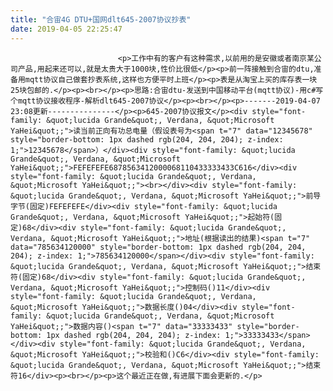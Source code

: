 ```yaml
---
title: "合宙4G DTU+国网dlt645-2007协议抄表"
date: 2019-04-05 22:25:47
---
```



                            <p>工作中有的客户有这种需求,以前用的是安徽或者南京某公司产品,用起来还可以,就是太贵大于1000块,性价比很低</p><p>前一阵接触到合宙的dtu,准备用mqtt协议自己做套抄表系统,这样也方便平时上班</p><p>表是从淘宝上买的库存表一块25块包邮的.</p><p><br></p><p>思路:合宙dtu-发送到中国移动平台(mqtt协议)-用c#写个mqtt协议接收程序-解析dlt645-2007协议</p><p><br></p><p>-------2019-04-07 23:08更新---------------</p><p>645-2007协议报文</p><div style="font-family: &quot;lucida Grande&quot;, Verdana, &quot;Microsoft YaHei&quot;;">读当前正向有功总电量（假设表号为<span t="7" data="12345678" style="border-bottom: 1px dashed rgb(204, 204, 204); z-index: 1;">12345678</span>）</div><div style="font-family: &quot;lucida Grande&quot;, Verdana, &quot;Microsoft YaHei&quot;;">FEFEFEFE6878563412000068110433333433C616</div><div style="font-family: &quot;lucida Grande&quot;, Verdana, &quot;Microsoft YaHei&quot;;"><br></div><div style="font-family: &quot;lucida Grande&quot;, Verdana, &quot;Microsoft YaHei&quot;;">前导字节(固定)FEFEFEFE</div><div style="font-family: &quot;lucida Grande&quot;, Verdana, &quot;Microsoft YaHei&quot;;">起始符(固定)68</div><div style="font-family: &quot;lucida Grande&quot;, Verdana, &quot;Microsoft YaHei&quot;;">地址(根据读出的结果)<span t="7" data="785634120000" style="border-bottom: 1px dashed rgb(204, 204, 204); z-index: 1;">785634120000</span></div><div style="font-family: &quot;lucida Grande&quot;, Verdana, &quot;Microsoft YaHei&quot;;">结束符(固定)68</div><div style="font-family: &quot;lucida Grande&quot;, Verdana, &quot;Microsoft YaHei&quot;;">控制码()11</div><div style="font-family: &quot;lucida Grande&quot;, Verdana, &quot;Microsoft YaHei&quot;;">数据长度()04</div><div style="font-family: &quot;lucida Grande&quot;, Verdana, &quot;Microsoft YaHei&quot;;">数据内容()<span t="7" data="33333433" style="border-bottom: 1px dashed rgb(204, 204, 204); z-index: 1;">33333433</span></div><div style="font-family: &quot;lucida Grande&quot;, Verdana, &quot;Microsoft YaHei&quot;;">校验和()C6</div><div style="font-family: &quot;lucida Grande&quot;, Verdana, &quot;Microsoft YaHei&quot;;">结束符16</div><p><br></p><p>这个最近正在做,有进展下面会更新的.</p>
